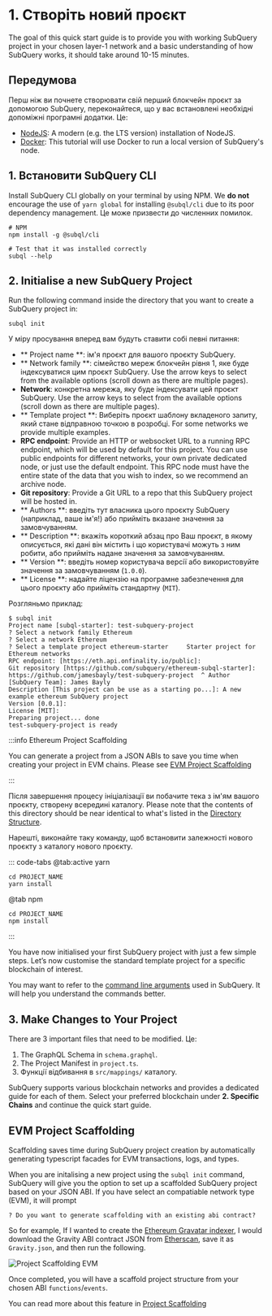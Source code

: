 # 1. Створіть новий проєкт

The goal of this quick start guide is to provide you with working SubQuery project in your chosen layer-1 network and a basic understanding of how SubQuery works, it should take around 10-15 minutes.

## Передумова

Перш ніж ви почнете створювати свій перший блокчейн проєкт за допомогою SubQuery, переконайтеся, що у вас встановлені необхідні допоміжні програмні додатки. Це:

- [NodeJS](https://nodejs.org/en/): A modern (e.g. the LTS version) installation of NodeJS.
- [Docker](https://docker.com/): This tutorial will use Docker to run a local version of SubQuery's node.

## 1. Встановити SubQuery CLI

Install SubQuery CLI globally on your terminal by using NPM. We **do not** encourage the use of `yarn global` for installing `@subql/cli` due to its poor dependency management. Це може призвести до численних помилок.

```shell
# NPM
npm install -g @subql/cli

# Test that it was installed correctly
subql --help
```

## 2. Initialise a new SubQuery Project

Run the following command inside the directory that you want to create a SubQuery project in:

```shell
subql init
```

У міру просування вперед вам будуть ставити собі певні питання:

- ** Project name **: ім'я проєкт для вашого проєкту SubQuery.
- ** Network family **: сімейство мереж блокчейн рівня 1, яке буде індексуватися цим проєкт SubQuery. Use the arrow keys to select from the available options (scroll down as there are multiple pages).
- **Network**: конкретна мережа, яку буде індексувати цей проєкт SubQuery. Use the arrow keys to select from the available options (scroll down as there are multiple pages).
- ** Template project **: Виберіть проєкт шаблону вкладеного запиту, який стане відправною точкою в розробці. For some networks we provide multiple examples.
- **RPC endpoint**: Provide an HTTP or websocket URL to a running RPC endpoint, which will be used by default for this project. You can use public endpoints for different networks, your own private dedicated node, or just use the default endpoint. This RPC node must have the entire state of the data that you wish to index, so we recommend an archive node.
- **Git repository**: Provide a Git URL to a repo that this SubQuery project will be hosted in.
- ** Authors **: введіть тут власника цього проєкту SubQuery (наприклад, ваше ім'я!) або прийміть вказане значення за замовчуванням.
- ** Description **: вкажіть короткий абзац про Ваш проєкт, в якому описується, які дані він містить і що користувачі можуть з ним робити, або прийміть надане значення за замовчуванням.
- ** Version **: введіть номер користувача версії або використовуйте значення за замовчуванням (`1.0.0`).
- ** License **: надайте ліцензію на програмне забезпечення для цього проєкту або прийміть стандартну (`MIT`).

Розгляньмо приклад:

```shell
$ subql init
Project name [subql-starter]: test-subquery-project
? Select a network family Ethereum
? Select a network Ethereum
? Select a template project ethereum-starter     Starter project for Ethereum networks
RPC endpoint: [https://eth.api.onfinality.io/public]:
Git repository [https://github.com/subquery/ethereum-subql-starter]: https://github.com/jamesbayly/test-subquery-project  ^ Author [SubQuery Team]: James Bayly
Description [This project can be use as a starting po...]: A new example ethereum SubQuery project
Version [0.0.1]:
License [MIT]:
Preparing project... done
test-subquery-project is ready
```

:::info Ethereum Project Scaffolding

You can generate a project from a JSON ABIs to save you time when creating your project in EVM chains. Please see [EVM Project Scaffolding](#evm-project-scaffolding)

:::

Після завершення процесу ініціалізації ви побачите тека з ім'ям вашого проєкту, створену всередині каталогу. Please note that the contents of this directory should be near identical to what's listed in the [Directory Structure](../build/introduction.md#directory-structure).

Нарешті, виконайте таку команду, щоб встановити залежності нового проєкту з каталогу нового проєкту.

::: code-tabs @tab:active yarn

```shell
cd PROJECT_NAME
yarn install
```

@tab npm

```shell
cd PROJECT_NAME
npm install
```

:::

You have now initialised your first SubQuery project with just a few simple steps. Let’s now customise the standard template project for a specific blockchain of interest.

You may want to refer to the [command line arguments](../run_publish/references.md) used in SubQuery. It will help you understand the commands better.

## 3. Make Changes to Your Project

There are 3 important files that need to be modified. Це:

1. The GraphQL Schema in `schema.graphql`.
2. The Project Manifest in `project.ts`.
3. Функції відбивання в `src/mappings/` каталогу.

SubQuery supports various blockchain networks and provides a dedicated guide for each of them. Select your preferred blockchain under **2. Specific Chains** and continue the quick start guide.

## EVM Project Scaffolding

Scaffolding saves time during SubQuery project creation by automatically generating typescript facades for EVM transactions, logs, and types.

When you are initalising a new project using the `subql init` command, SubQuery will give you the option to set up a scaffolded SubQuery project based on your JSON ABI. If you have select an compatiable network type (EVM), it will prompt

```shell
? Do you want to generate scaffolding with an existing abi contract?
```

So for example, If I wanted to create the [Ethereum Gravatar indexer](./quickstart_chains/ethereum-gravatar.md), I would download the Gravity ABI contract JSON from [Etherscan](https://etherscan.io/address/0x2e645469f354bb4f5c8a05b3b30a929361cf77ec#code), save it as `Gravity.json`, and then run the following.

![Project Scaffolding EVM](/assets/img/project-scaffold-evm.png)

Once completed, you will have a scaffold project structure from your chosen ABI `functions`/`events`.

You can read more about this feature in [Project Scaffolding](../build/introduction.md#evm-project-scaffolding)
